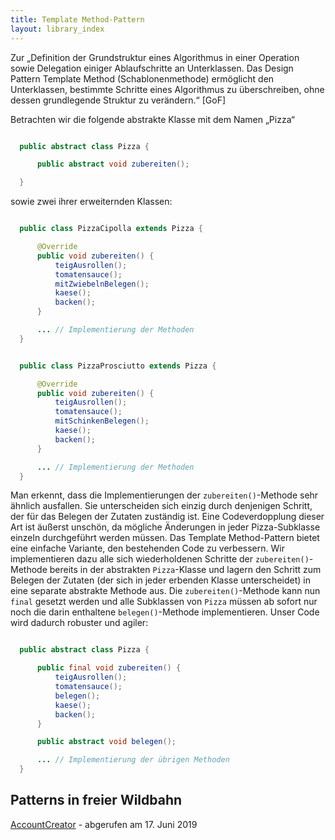 ```yaml
---
title: Template Method-Pattern
layout: library_index
---
```


<p class="note">
    Zur „Definition der Grundstruktur eines Algorithmus in einer Operation sowie Delegation einiger Ablaufschritte an Unterklassen. Das Design Pattern Template Method (Schablonenmethode) ermöglicht den Unterklassen, bestimmte Schritte eines Algorithmus zu überschreiben, ohne dessen grundlegende Struktur zu verändern.“ [GoF]
</p>

Betrachten wir die folgende abstrakte Klasse mit dem Namen „Pizza“

```java

  public abstract class Pizza {

      public abstract void zubereiten();

  }

```

sowie zwei ihrer erweiternden Klassen:

```java

  public class PizzaCipolla extends Pizza {

      @Override
      public void zubereiten() {
          teigAusrollen();
          tomatensauce();
          mitZwiebelnBelegen();
          kaese();
          backen();
      }

      ... // Implementierung der Methoden
  }

```

```java

  public class PizzaProsciutto extends Pizza {

      @Override
      public void zubereiten() {
          teigAusrollen();
          tomatensauce();
          mitSchinkenBelegen();
          kaese();
          backen();
      }

      ... // Implementierung der Methoden
  }

```

Man erkennt, dass die Implementierungen der ``zubereiten()``-Methode sehr ähnlich ausfallen. Sie unterscheiden sich einzig durch denjenigen Schritt, der für das Belegen der Zutaten zuständig ist. Eine Codeverdopplung dieser Art ist äußerst unschön, da mögliche Änderungen in jeder Pizza-Subklasse einzeln durchgeführt werden müssen. Das Template Method-Pattern bietet eine einfache Variante, den bestehenden Code zu verbessern. Wir implementieren dazu alle sich wiederholdenen Schritte der ``zubereiten()``-Methode bereits in der abstrakten ``Pizza``-Klasse und lagern den Schritt zum Belegen der Zutaten (der sich in jeder erbenden Klasse unterscheidet) in eine separate abstrakte Methode aus. Die ``zubereiten()``-Methode kann nun ``final`` gesetzt werden und alle Subklassen von ``Pizza`` müssen ab sofort nur noch die darin enthaltene ``belegen()``-Methode implementieren. Unser Code wird dadurch robuster und agiler:

```java

  public abstract class Pizza {

      public final void zubereiten() {
          teigAusrollen();
          tomatensauce();
          belegen();
          kaese();
          backen();
      }

      public abstract void belegen();

      ... // Implementierung der übrigen Methoden
  }

```

## Patterns in freier Wildbahn

[AccountCreator](https://github.com/java9s/template-method-pattern) - abgerufen am 17. Juni 2019
